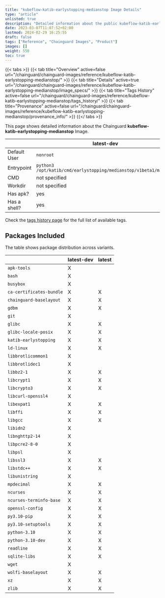 ```yaml
---
title: "kubeflow-katib-earlystopping-medianstop Image Details"
type: "article"
unlisted: true
description: "Detailed information about the public kubeflow-katib-earlystopping-medianstop Chainguard Image."
date: 2023-03-07T11:07:52+02:00
lastmod: 2024-02-29 16:25:55
draft: false
tags: ["Reference", "Chainguard Images", "Product"]
images: []
weight: 550
toc: true
---
```


{{< tabs >}}
{{< tab title="Overview" active=false url="/chainguard/chainguard-images/reference/kubeflow-katib-earlystopping-medianstop/" >}}
{{< tab title="Details" active=true url="/chainguard/chainguard-images/reference/kubeflow-katib-earlystopping-medianstop/image_specs/" >}}
{{< tab title="Tags History" active=false url="/chainguard/chainguard-images/reference/kubeflow-katib-earlystopping-medianstop/tags_history/" >}}
{{< tab title="Provenance" active=false url="/chainguard/chainguard-images/reference/kubeflow-katib-earlystopping-medianstop/provenance_info/" >}}
{{</ tabs >}}

This page shows detailed information about the Chainguard **kubeflow-katib-earlystopping-medianstop** Image.

|              | latest-dev                                                        | latest                                                            |
|--------------|-------------------------------------------------------------------|-------------------------------------------------------------------|
| Default User | `nonroot`                                                         | `nonroot`                                                         |
| Entrypoint   | `python3 /opt/katib/cmd/earlystopping/medianstop/v1beta1/main.py` | `python3 /opt/katib/cmd/earlystopping/medianstop/v1beta1/main.py` |
| CMD          | not specified                                                     | not specified                                                     |
| Workdir      | not specified                                                     | not specified                                                     |
| Has apk?     | yes                                                               | no                                                                |
| Has a shell? | yes                                                               | no                                                                |

Check the [tags history page](/chainguard/chainguard-images/reference/kubeflow-katib-earlystopping-medianstop/tags_history/) for the full list of available tags.

## Packages Included
The table shows package distribution across variants.

|                          | latest-dev | latest |
|--------------------------|------------|--------|
| `apk-tools`              | X          |        |
| `bash`                   | X          |        |
| `busybox`                | X          |        |
| `ca-certificates-bundle` | X          | X      |
| `chainguard-baselayout`  | X          | X      |
| `gdbm`                   | X          | X      |
| `git`                    | X          |        |
| `glibc`                  | X          | X      |
| `glibc-locale-posix`     | X          | X      |
| `katib-earlystopping`    | X          | X      |
| `ld-linux`               | X          | X      |
| `libbrotlicommon1`       | X          |        |
| `libbrotlidec1`          | X          |        |
| `libbz2-1`               | X          | X      |
| `libcrypt1`              | X          | X      |
| `libcrypto3`             | X          | X      |
| `libcurl-openssl4`       | X          |        |
| `libexpat1`              | X          | X      |
| `libffi`                 | X          | X      |
| `libgcc`                 | X          | X      |
| `libidn2`                | X          |        |
| `libnghttp2-14`          | X          |        |
| `libpcre2-8-0`           | X          |        |
| `libpsl`                 | X          |        |
| `libssl3`                | X          | X      |
| `libstdc++`              | X          | X      |
| `libunistring`           | X          |        |
| `mpdecimal`              | X          | X      |
| `ncurses`                | X          | X      |
| `ncurses-terminfo-base`  | X          | X      |
| `openssl-config`         | X          | X      |
| `py3.10-pip`             | X          | X      |
| `py3.10-setuptools`      | X          | X      |
| `python-3.10`            | X          | X      |
| `python-3.10-dev`        | X          | X      |
| `readline`               | X          | X      |
| `sqlite-libs`            | X          | X      |
| `wget`                   | X          |        |
| `wolfi-baselayout`       | X          | X      |
| `xz`                     | X          | X      |
| `zlib`                   | X          | X      |


